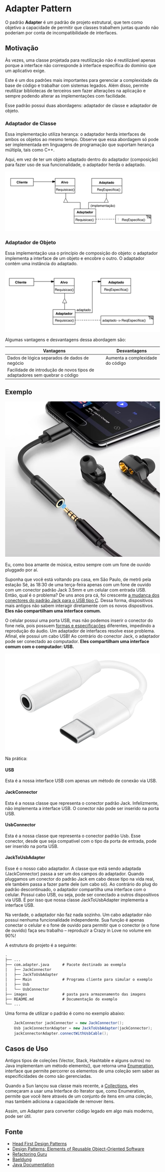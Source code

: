 # Adapter Pattern
O padrão **Adapter** é um padrão de projeto estrutural,
que tem como objetivo a capacidade de permitir que classes
trabalhem juntas quando não poderiam por conta de
incompatibilidade de interfaces.

## Motivação
Às vezes, uma classe projetada para reutilização não 
é reutilizável apenas porque a interface não corresponde 
à interface específica do domínio que um aplicativo exige.

Este é um dos padrões mais importantes para gerenciar 
a complexidade da base de código e trabalhar com sistemas
legados. Além disso, permite reutilizar bibliotecas de 
terceiros sem fazer alterações na aplicação e sempre 
podendo alterar as implementações com facilidade.

Esse padrão possui duas abordagens: adaptador de classe e
adaptador de objeto.

### Adaptador de Classe
Essa implementação utiliza herança: o adaptador herda
interfaces de ambos os objetos ao mesmo tempo. Observe que
essa abordagem só pode ser implementada em linguagens de
programação que suportam herança múltipla, tais como C++.

Aqui, em vez de ter um objeto adaptado dentro do adaptador
(composição) para fazer uso de sua funcionalidade, o
adaptador herda o adaptado.

![class-adapter.png](images/class-adapter.png)

### Adaptador de Objeto
Essa implementação usa o princípio de composição do objeto:
o adaptador implementa a interface de um objeto e encobre
o outro. O adaptador contém uma instância do adaptado.

![obj-adaptor.png](images/obj-adaptor.png)

Algumas vantagens e desvantagens dessa abordagem são:

| Vantagens                                                                   | Desvantagens                     |
|-----------------------------------------------------------------------------|----------------------------------|
| Dados de lógica separados de dados de negócio                               | Aumenta a complexidade do código |
| Facilidade de introdução de novos tipos de adaptadores sem quebrar o código |                                  |                                                                            |                                  |

## Exemplo

![jack-to-usbc.png](images/jack-to-usbc.png)

Eu, como boa amante de música, estou sempre com um fone de ouvido pluggado por aí.

Suponha que você está voltando pra casa, em São Paulo, de metrô pela estação Sé, às 18:30 de uma terça-feira apenas
com um fone de ouvido com um conector padrão Jack 3.5mm e um celular com entrada USB. Então, qual é o problema?
De uns anos pra cá, foi crescente [a mudança dos conectores do padrão Jack para o USB tipo C](https://www.theverge.com/2016/8/17/12519936/intel-usb-type-c-headphone-jack-replacement-idf-2016).
Dessa forma, dispositivos mais antigos não sabem interagir diretamente com os novos dispositivos. 
**Eles não compartilham uma interface comum.**

O celular possui uma porta USB, mas não podemos inserir o conector do fone nela, pois possuem [formas e especificações](https://www.usb.org/sites/default/files/USB%20Type-C%20Spec%20R2.0%20-%20August%202019.pdf)
diferentes, impedindo a reprodução do áudio.
Um adaptador de interfaces resolve esse problema. Afinal, ele possui um cabo USB! Ao contrário do conector Jack,
o adaptador pode ser conectado ao computador. 
**Eles compartilham uma interface comum com o computador: USB.**

![adapter.png](images/adapter.png)

Na prática:

#### USB
Esta é a nossa interface USB com apenas um método de conexão via USB.

#### JackConnector
Esta é a nossa classe que representa o conector padrão Jack. Infelizmente, não
implementa a interface USB. O conector não pode ser inserido na porta USB.

#### UsbConnector
Esta é a nossa classe que representa o conector padrão Usb. Esse conector, desde que seja compativel com
o tipo da porta de entrada, pode ser inserido na porta USB.

#### JackToUsbAdapter
Esse é o nosso cabo adaptador. A classe que está sendo adaptada (JackConnector) passa a ser um dos campos do adaptador.
Quando pluggamos um conector do padrão Jack em cabo desse tipo na vida real, ele também passa a fazer parte dele
(um cabo só). Ao contrário do plug do padrão descontinuado, o adaptador compartilha uma interface com o celular.
Possui cabo USB, ou seja, pode ser conectado a outros dispositivos via USB. É por isso que nossa classe 
JackToUsbAdapter implementa a interface USB. 

Na verdade, o adaptador não faz nada sozinho. Um cabo adaptador não possui nenhuma funcionalidade independente.
Sua função é apenas conectar o celular e o fone de ouvido para permitir que o conector (e o fone de ouvido)
faça seu trabalho – reproduzir a Crazy in Love no volume em 90%!

A estrutura do projeto é a seguinte:
```
.
├── ...
├── com.adapter.java      # Pacote destinado ao exemplo
│   ├── JackConnector       
│   ├── JackToUsbAdapter             
│   ├── Main              # Programa cliente para simular o exemplo
│   ├── Usb              
│   └── UsbConnector           
├── images                # pasta para armazenamento das imagens
├── README.md             # Documentação do exemplo
└── ...

```

Uma forma de utilizar o padrão é como no exemplo abaixo:

``` java
    JackConnector jackConnector = new JackConnector();
    Usb jackConnectorAdapter = new JackToUsbAdapter(jackConnector);
    jackConnectorAdapter.connectWithUsbCable();
```

## Casos de Uso

Antigos tipos de coleções (Vector, Stack, Hashtable e
alguns outros) no Java implementam um método elements(),
que retorna uma [Enumeration](https://docs.oracle.com/javase/8/docs/api/java/util/Enumeration.html), interface que permite 
percorrer os elementos de uma coleção sem saber as
especificidades de como são gerenciadas.

Quando a Sun lançou sua classe mais recente, 
a [Collections](https://docs.oracle.com/javase/8/docs/technotes/guides/collections/overview.html), eles começaram a usar uma Interface do 
Iterator que, como Enumeration, permite que você itere 
através de um conjunto de itens em uma coleção, mas 
também adiciona a capacidade de remover itens.

Assim, um Adapter para converter código legado em algo 
mais moderno, pode ser útil.

## Fonte
- [Head First Design Patterns](https://www.amazon.com.br/Cabe%C3%A7a-Padr%C3%B5es-Projetos-Eric-Freeman/dp/8576081741)
- [Design Patterns: Elements of Reusable Object-Oriented Software](https://www.amazon.com/Design-Patterns-Object-Oriented-Addison-Wesley-Professional-ebook/dp/B000SEIBB8)
- [Refactoring Guru](https://refactoring.guru/design-patterns/adapter)
- [Baeldung](https://www.baeldung.com/java-adapter-pattern)
- [Java Documentation](https://docs.oracle.com/en/java/)